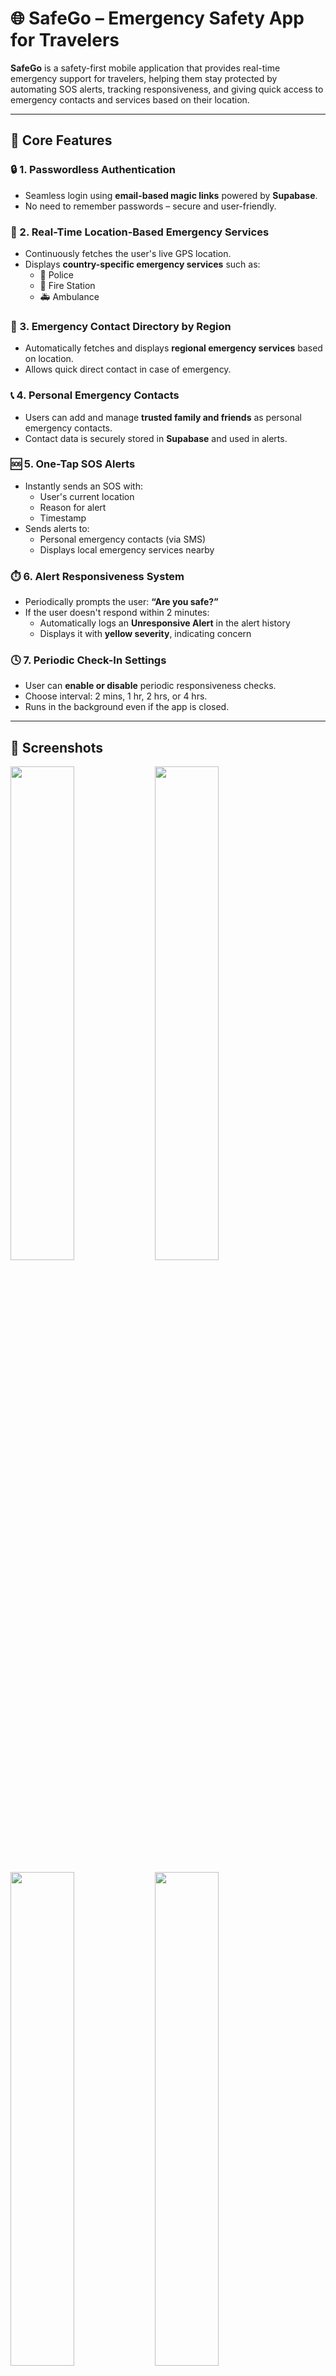 

# 🌐 SafeGo – Emergency Safety App for Travelers

**SafeGo** is a safety-first mobile application that provides real-time emergency support for travelers, helping them stay protected by automating SOS alerts, tracking responsiveness, and giving quick access to emergency contacts and services based on their location.

---

## 🚀 Core Features

### 🔒 1. Passwordless Authentication
- Seamless login using **email-based magic links** powered by **Supabase**.
- No need to remember passwords – secure and user-friendly.

### 📍 2. Real-Time Location-Based Emergency Services
- Continuously fetches the user's live GPS location.
- Displays **country-specific emergency services** such as:
  - 🚓 Police
  - 🚒 Fire Station
  - 🚑 Ambulance

### 👥 3. Emergency Contact Directory by Region
- Automatically fetches and displays **regional emergency services** based on location.
- Allows quick direct contact in case of emergency.

### 📞 4. Personal Emergency Contacts
- Users can add and manage **trusted family and friends** as personal emergency contacts.
- Contact data is securely stored in **Supabase** and used in alerts.

### 🆘 5. One-Tap SOS Alerts
- Instantly sends an SOS with:
  - User's current location
  - Reason for alert
  - Timestamp
- Sends alerts to:
  - Personal emergency contacts (via SMS)
  - Displays local emergency services nearby

### ⏱️ 6. Alert Responsiveness System
- Periodically prompts the user: **“Are you safe?”**
- If the user doesn't respond within 2 minutes:
  - Automatically logs an **Unresponsive Alert** in the alert history
  - Displays it with **yellow severity**, indicating concern

### 🕓 7. Periodic Check-In Settings
- User can **enable or disable** periodic responsiveness checks.
- Choose interval: 2 mins, 1 hr, 2 hrs, or 4 hrs.
- Runs in the background even if the app is closed.

---

## 📱 Screenshots

<p float="left">
  <img src="https://github.com/user-attachments/assets/c70997cd-25cd-4ad3-a52e-5193d03d94f9" width="45%" />
  <img src="https://github.com/user-attachments/assets/8db06f09-0958-4e91-99ae-3b7925ad2ffa" width="45%" />
</p>

<p float="left">
  <img src="https://github.com/user-attachments/assets/1d20090f-e853-43fe-b2d7-d6d068323b72" width="45%" />
  <img src="https://github.com/user-attachments/assets/88860abc-444c-4072-a612-380a336dd40c" width="45%" />
</p>

---

## 🛠️ Tech Stack

| Layer               | Technologies Used                           |
|---------------------|----------------------------------------------|
| 💻 App Framework     | Flutter                                      |
| 🔐 Auth & Database   | Supabase (email magic links, PostgreSQL)     |
| 📍 Location Services | Geolocator, Geocoding, Google Maps API       |
| 🔔 Notifications     | flutter_local_notifications                  |
| 🕒 Background Tasks  | WorkManager                                  |
| 📦 Local Storage     | shared_preferences, flutter_secure_storage   |
| 📞 SMS Integration   | Telephony Plugin                             |
| 🧭 Time Utils        | intl, timezone packages                      |

---

## 🧠 How It Works

1. On login, user is authenticated using **Supabase email magic link**.
2. **Live GPS** fetches the user's location and current country.
3. User can **maintain a profile** by adding **family or trusted contacts**.
   - In case of emergency, **automatic SMS alerts** are sent to these saved contacts.
4. Nearby **emergency services** (police, ambulance, fire) are displayed based on location.
5. User can send a **manual SOS** or receive periodic **“Are you safe?”** alert prompts.
6. If user doesn’t respond within 2 minutes:
   - An **auto SOS** is triggered.
   - An **"Unresponsive" alert** is logged with yellow severity.
7. **Alert history** is maintained for review and safety tracking.


---

## ✅ Project Highlights

- Built for **solo travelers, tourists, or emergency-prone situations**.
- Ensures **safety even when the app is minimized** or user is inactive.
- Lightweight, user-friendly, and **privacy-conscious** design.

---

## 🔧 Development Setup

### 📱 Frontend (Flutter App)

#### Requirements:
- Flutter SDK (≥ 3.7.0)
- Dart SDK
- Android Studio or Visual Studio Code (with Flutter plugin)
- Android Emulator or physical device

#### Installation:
```bash
flutter pub get
flutter run
```

npm install @supabase/supabase-js express cors body-parser

### 🌐 Backend Setup

> Supabase handles most backend operations (auth, DB). This backend is optional for additional tasks like email/SMS alerts or testing.

#### 🛠 Requirements:
- Node.js (v18+ recommended)
- Supabase project (with API keys)
- Gmail SMTP / Email service (for testing)

#### 📦 Installation Commands:
```bash
npm install node-fetch node-cron dotenv
npm install @supabase/supabase-js express cors body-parser nodemailer
```

#### 📦 Flutter Packages Used

- `supabase` – Passwordless auth, DB operations
- `flutter_local_notifications` – Alert popups
- `workmanager` – Background task execution
- `geolocator` & `geocoding` – Live location and address
- `permission_handler` – Location/SMS permission handling
- `flutter_secure_storage` – Store session/token securely
- `shared_preferences` – Store user toggles/settings
- `http` – API requests
- `intl` – Date/time formatting
- `path`, `path_provider` – File operations
- `url_launcher` – Open Google Maps links or dial numbers
- `jwt_decoder` – Supabase token decoding
- `telephony` – Send SMS (for Android devices)
- `image_picker` – Select profile images (if used)
- `mime` – File type handling

